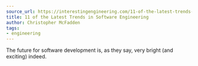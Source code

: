 ```yaml
---
source_url: https://interestingengineering.com/11-of-the-latest-trends-in-software-engineering
title: 11 of the Latest Trends in Software Engineering
author: Christopher McFadden
tags:
- engineering
---
```

The future for software development is, as they say, very bright (and exciting) indeed.
